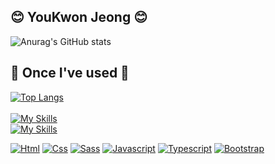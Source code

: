 
## 😊 YouKwon Jeong 😊
![Anurag's GitHub stats](https://github-readme-stats.vercel.app/api?username=youkwon515&show_icons=true&theme=dark) <br>

## 🔨 Once I've used 🔨
[![Top Langs](https://github-readme-stats.vercel.app/api/top-langs/?username=youkwon515&hide_progress=true)](https://github.com/anuraghazra/github-readme-stats) <br><br>
[![My Skills](https://skillicons.dev/icons?i=js,ts,html,css,scss)](https://skillicons.dev) <br>
[![My Skills](https://skillicons.dev/icons?i=react,nodejs,django,python,vscode,mysql,aws,stackoverflow)](https://skillicons.dev)

[![Html](https://img.shields.io/badge/html5-black?style=for-the-badge&logo=html5)](https://github.com/youkwon515)
[![Css](https://img.shields.io/badge/css3-black?style=for-the-badge&logo=css3)](https://github.com/youkwon515)
[![Sass](https://img.shields.io/badge/sass-black?style=for-the-badge&logo=sass)](https://github.com/youkwon515)
[![Javascript](https://img.shields.io/badge/js-black?style=for-the-badge&logo=javascript)](https://github.com/youkwon515)
[![Typescript](https://img.shields.io/badge/ts-black?style=for-the-badge&logo=typescript)](https://github.com/youkwon515)
[![Bootstrap](https://img.shields.io/badge/bootstrap-black?style=for-the-badge&logo=bootstrap)](https://github.com/youkwon515) <br>
